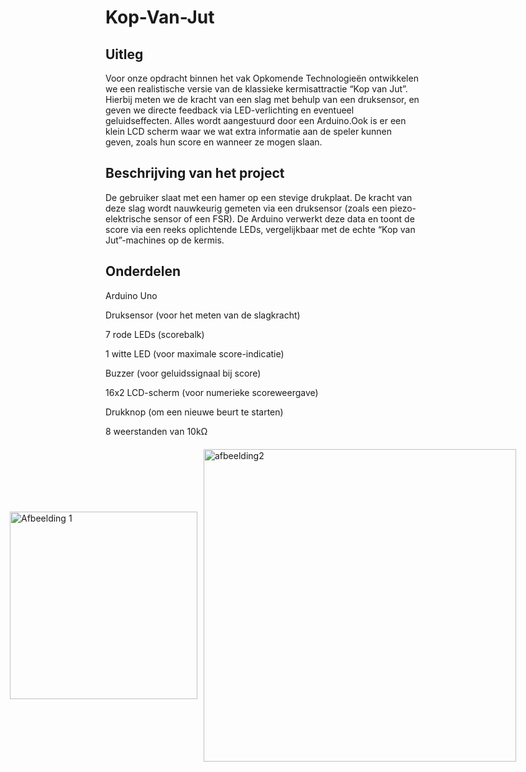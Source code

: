 # Kop-Van-Jut

## Uitleg

Voor onze opdracht binnen het vak Opkomende Technologieën ontwikkelen we een realistische versie van de klassieke kermisattractie “Kop van Jut”.
Hierbij meten we de kracht van een slag met behulp van een druksensor, en geven we directe feedback via LED-verlichting en eventueel geluidseffecten. 
Alles wordt aangestuurd door een Arduino.Ook is er een klein LCD scherm waar we wat extra informatie aan de speler kunnen geven, zoals hun score en wanneer ze mogen slaan.

## Beschrijving van het project

De gebruiker slaat met een hamer op een stevige drukplaat. 
De kracht van deze slag wordt nauwkeurig gemeten via een druksensor (zoals een piezo-elektrische sensor of een FSR). 
De Arduino verwerkt deze data en toont de score via een reeks oplichtende LEDs, vergelijkbaar met de echte “Kop van Jut”-machines op de kermis.


## Onderdelen

Arduino Uno

Druksensor (voor het meten van de slagkracht)

7 rode LEDs (scorebalk)

1 witte LED (voor maximale score-indicatie)

Buzzer (voor geluidssignaal bij score)

16x2 LCD-scherm (voor numerieke scoreweergave)

Drukknop (om een nieuwe beurt te starten)

8 weerstanden van 10kΩ 

<div style="display: flex; justify-content: center; gap: 10px; align-items: center; margin: 20px 0; width: 100%;">
  <img src=  https://github.com/user-attachments/assets/86d3d644-01eb-4b3e-832a-396a2e44f8d3 alt="Afbeelding 1" width="300">
  <img src= https://github.com/user-attachments/assets/d26789a8-6f94-42da-a959-156f2a5ae82e alt="afbeelding2" width="500">
</div>
